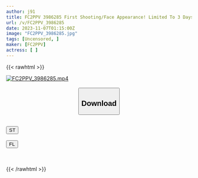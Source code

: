 ```yaml
---
author: j91
title: FC2PPV 3986285 First Shooting/Face Appearance! Limited To 3 Days! ! In A Public Place For The Sake Of Her Father Who Turned Into A Delinquent… Her Appearance As A Healthy Office Lady Who Handles Baby Products Collapses In An Instant On The Bed, And She Is Born Into A True Masochist Sensitive Body That Cannot Be Hidden. Creampie!
url: /v/FC2PPV_3986285
date: 2023-11-07T01:15:00Z
image: "FC2PPV_3986285.jpg"
tags: [Uncensored, ]
maker: [FC2PPV]
actress: [ ]
---
```



{{< rawhtml >}}

<div class="video" data-videoid="ggD94eebdBSq84x">
    <a href="javascript:;">
        <img src="https://my.j91.asia/v/FC2PPV_3986285.jpg" width="WIDTH" height="HEIGHT" alt="FC2PPV_3986285.mp4" loading="lazy">
    </a>
</div>

<script type="text/javascript" src="https://j91.asia/asset/on-demand-st.js"></script>

<br>
  <link rel="stylesheet" href="https://j91.asia/asset/bs5.css">
  
  <center>
  <button class="btn btn-primary" type="button" data-bs-toggle="collapse" data-bs-target=".multi-collapse" aria-expanded="false" aria-controls="multiCollapseExample1 multiCollapseExample2"><h2>Download</h2></button></center>
</p>
<div class="row">
  <div class="col">
    <div class="collapse multi-collapse" id="multiCollapseExample1">
      <div class="card card-body">
	      	      <br>
<div class="buttons">  
<a href="https://streamtape.to/v/ggD94eebdBSq84x" target="_blank"><button class="btn-hover color-3"><i class="fa fa-download"></i> ST</button></a></div>
    </div>
  </div>
</div>
  <div class="col">
    <div class="collapse multi-collapse" id="multiCollapseExample2">
      <div class="card card-body">
	      <br>
<div class="buttons">
    <a href="https://filelions.online/f/gqgng0voc6j4" target="_blank"><button class="btn-hover color-9"><i class="fa fa-download"></i> FL</button></a></div>
<br><br>
      </div>
    </div>
  </div>
</div>

{{< /rawhtml >}}
